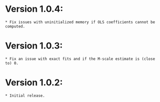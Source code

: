 # Version 1.0.4:
    * Fix issues with uninitialized memory if OLS coefficients cannot be computed.

# Version 1.0.3:
    * Fix an issue with exact fits and if the M-scale estimate is (close to) 0.

# Version 1.0.2:
    * Initial release.
